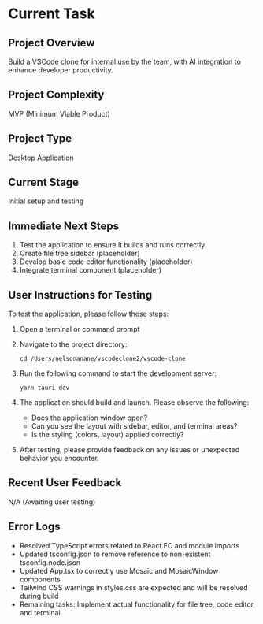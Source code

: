 # Current Task

## Project Overview

Build a VSCode clone for internal use by the team, with AI integration to enhance developer productivity.

## Project Complexity

MVP (Minimum Viable Product)

## Project Type

Desktop Application

## Current Stage

Initial setup and testing

## Immediate Next Steps

1. Test the application to ensure it builds and runs correctly
2. Create file tree sidebar (placeholder)
3. Develop basic code editor functionality (placeholder)
4. Integrate terminal component (placeholder)

## User Instructions for Testing

To test the application, please follow these steps:

1. Open a terminal or command prompt
2. Navigate to the project directory:
   ```
   cd /Users/nelsonanane/vscodeclone2/vscode-clone
   ```
3. Run the following command to start the development server:
   ```
   yarn tauri dev
   ```
4. The application should build and launch. Please observe the following:

   - Does the application window open?
   - Can you see the layout with sidebar, editor, and terminal areas?
   - Is the styling (colors, layout) applied correctly?

5. After testing, please provide feedback on any issues or unexpected behavior you encounter.

## Recent User Feedback

N/A (Awaiting user testing)

## Error Logs

- Resolved TypeScript errors related to React.FC and module imports
- Updated tsconfig.json to remove reference to non-existent tsconfig.node.json
- Updated App.tsx to correctly use Mosaic and MosaicWindow components
- Tailwind CSS warnings in styles.css are expected and will be resolved during build
- Remaining tasks: Implement actual functionality for file tree, code editor, and terminal
